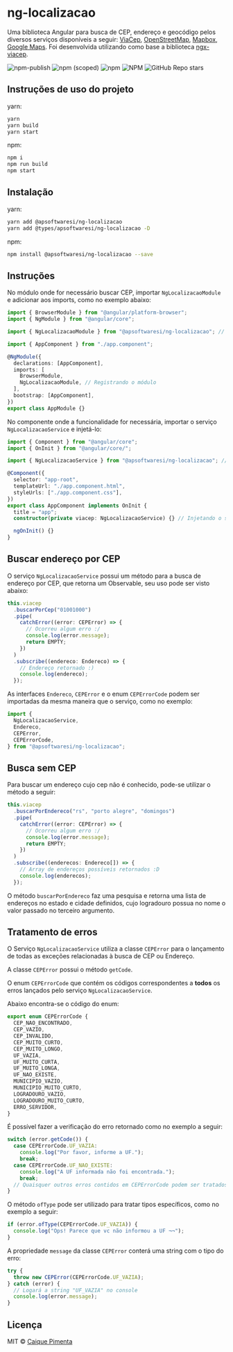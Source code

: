 # ng-localizacao

Uma biblioteca Angular para busca de CEP, endereço e geocódigo pelos diversos serviços disponíveis a seguir: 
[ViaCep](https://viacep.com.br), 
[OpenStreetMap](https://www.openstreetmap.org), 
[Mapbox](https://www.mapbox.com), 
[Google Maps](https://www.google.com/maps).
Foi desenvolvida utilizando como base a biblioteca [ngx-viacep](https://github.com/brunoc107/ngx-viacep).

![npm-publish](https://github.com/apsoftwaresi/ng-localizacao/workflows/npm-publish/badge.svg)
![npm (scoped)](https://img.shields.io/npm/v/@apsoftwaresi/ng-localizacao)
![npm](https://img.shields.io/npm/dw/@apsoftwaresi/ng-localizacao)
![NPM](https://img.shields.io/npm/l/@apsoftwaresi/ng-localizacao)
![GitHub Repo stars](https://img.shields.io/github/stars/apsoftwaresi/ng-localizacao?style=social)

## Instruções de uso do projeto

yarn:
```sh
yarn
yarn build
yarn start
```

npm:
```sh
npm i
npm run build
npm start
```

## Instalação

yarn:
```bash
yarn add @apsoftwaresi/ng-localizacao
yarn add @types/apsoftwaresi/ng-localizacao -D
```

npm:
```bash
npm install @apsoftwaresi/ng-localizacao --save
```

## Instruções

No módulo onde for necessário buscar CEP, importar `NgLocalizacaoModule` e adicionar aos imports, como no exemplo abaixo:

```typescript
import { BrowserModule } from "@angular/platform-browser";
import { NgModule } from "@angular/core";

import { NgLocalizacaoModule } from "@apsoftwaresi/ng-localizacao"; // Importando o módulo

import { AppComponent } from "./app.component";

@NgModule({
  declarations: [AppComponent],
  imports: [
    BrowserModule,
    NgLocalizacaoModule, // Registrando o módulo
  ],
  bootstrap: [AppComponent],
})
export class AppModule {}
```

No componente onde a funcionalidade for necessária, importar o serviço `NgLocalizacaoService` e injetá-lo:

```typescript
import { Component } from "@angular/core";
import { OnInit } from "@angular/core/";

import { NgLocalizacaoService } from "@apsoftwaresi/ng-localizacao"; // Importando o serviço

@Component({
  selector: "app-root",
  templateUrl: "./app.component.html",
  styleUrls: ["./app.component.css"],
})
export class AppComponent implements OnInit {
  title = "app";
  constructor(private viacep: NgLocalizacaoService) {} // Injetando o serviço

  ngOnInit() {}
}
```

## Buscar endereço por CEP

O serviço `NgLocalizacaoService` possui um método para a busca de endereço por CEP, que retorna um Observable, seu uso pode 
ser visto abaixo:

```typescript
this.viacep
  .buscarPorCep("01001000")
  .pipe(
    catchError((error: CEPError) => {
      // Ocorreu algum erro :/
      console.log(error.message);
      return EMPTY;
    })
  )
  .subscribe((endereco: Endereco) => {
    // Endereço retornado :)
    console.log(endereco);
  });
```

As interfaces `Endereco`, `CEPError` e o enum `CEPErrorCode` podem ser importadas da mesma maneira que o serviço, como 
no exemplo:

```typescript
import {
  NgLocalizacaoService,
  Endereco,
  CEPError,
  CEPErrorCode,
} from "@apsoftwaresi/ng-localizacao";
```

## Busca sem CEP

Para buscar um endereço cujo cep não é conhecido, pode-se utilizar o método a seguir:

```typescript
this.viacep
  .buscarPorEndereco("rs", "porto alegre", "domingos")
  .pipe(
    catchError((error: CEPError) => {
      // Ocorreu algum erro :/
      console.log(error.message);
      return EMPTY;
    })
  )
  .subscribe((enderecos: Endereco[]) => {
    // Array de endereços possíveis retornados :D
    console.log(enderecos);
  });
```

O método `buscarPorEndereco` faz uma pesquisa e retorna uma lista de endereços no estado e cidade definidos, cujo 
logradouro possua no nome o valor passado no terceiro argumento.

## Tratamento de erros

O Serviço `NgLocalizacaoService` utiliza a classe `CEPError` para o lançamento de todas as exceções relacionadas à busca de 
CEP ou Endereço.

A classe `CEPError` possui o método `getCode`.

O enum `CEPErrorCode` que contém os códigos correspondentes a **todos** os erros lançados pelo serviço `NgLocalizacaoService`.

Abaixo encontra-se o código do enum:

```typescript
export enum CEPErrorCode {
  CEP_NAO_ENCONTRADO,
  CEP_VAZIO,
  CEP_INVALIDO,
  CEP_MUITO_CURTO,
  CEP_MUITO_LONGO,
  UF_VAZIA,
  UF_MUITO_CURTA,
  UF_MUITO_LONGA,
  UF_NAO_EXISTE,
  MUNICIPIO_VAZIO,
  MUNICIPIO_MUITO_CURTO,
  LOGRADOURO_VAZIO,
  LOGRADOURO_MUITO_CURTO,
  ERRO_SERVIDOR,
}
```

É possível fazer a verificação do erro retornado como no exemplo a seguir:

```typescript
switch (error.getCode()) {
  case CEPErrorCode.UF_VAZIA:
    console.log("Por favor, informe a UF.");
    break;
  case CEPErrorCode.UF_NAO_EXISTE:
    console.log("A UF informada não foi encontrada.");
    break;
  // Quaisquer outros erros contidos em CEPErrorCode podem ser tratados assim
}
```

O método `ofType` pode ser utilizado para tratar tipos específicos, como no exemplo a seguir:

```typescript
if (error.ofType(CEPErrorCode.UF_VAZIA)) {
  console.log("Ops! Parece que vc não informou a UF ¬¬");
}
```

A propriedade `message` da classe `CEPError` conterá uma string com o tipo do erro:

```typescript
try {
  throw new CEPError(CEPErrorCode.UF_VAZIA);
} catch (error) {
  // Logará a string "UF_VAZIA" no console
  console.log(error.message);
}
```

## Licença

MIT © [Caique Pimenta](mailto:cpimenta.apsoftware@gmail.com)
